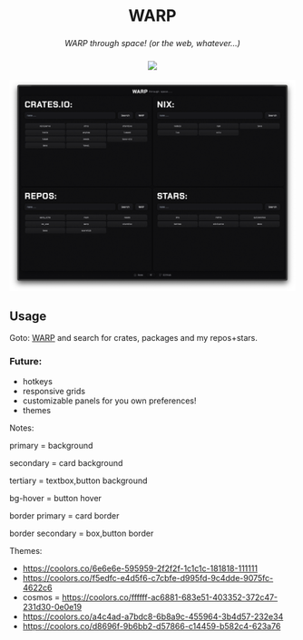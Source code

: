 <div align="center">
  <h1>WARP</h1>
  <h3></h3>
  <i>WARP through space! (or the web, whatever...)</i>
  <h3></h3>
</div>

<div align="center">

![](https://img.shields.io/github/last-commit/NQMVD/warp_site?&style=for-the-badge&color=b1ffb4&logoColor=D9E0EE&labelColor=292324)

</div>

<div align="center">
  <img alt="screenshot" src="./screenshot.png" />
</div>

## Usage

Goto: [WARP](https://warp.stardive.space) and search for crates, packages and my
repos+stars.

### Future:

- hotkeys
- responsive grids
- customizable panels for you own preferences!
- themes

Notes:

primary = background

secondary = card background

tertiary = textbox,button background

bg-hover = button hover

border primary = card border

border secondary = box,button border

Themes:
- https://coolors.co/6e6e6e-595959-2f2f2f-1c1c1c-181818-111111
- https://coolors.co/f5edfc-e4d5f6-c7cbfe-d995fd-9c4dde-9075fc-4622c6
- cosmos = https://coolors.co/ffffff-ac6881-683e51-403352-372c47-231d30-0e0e19
- https://coolors.co/a4c4ad-a7bdc8-6b8a9c-455964-3b4d57-232e34
- https://coolors.co/d8696f-9b6bb2-d57866-c14459-b582c4-623a76